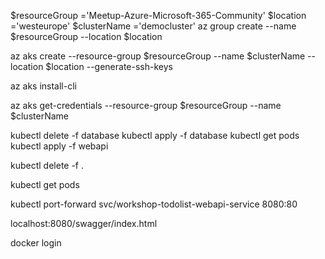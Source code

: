 $resourceGroup ='Meetup-Azure-Microsoft-365-Community'
$location ='westeurope'
$clusterName ='democluster'
az group create --name $resourceGroup --location $location

az aks create --resource-group $resourceGroup --name $clusterName --location $location --generate-ssh-keys

az aks install-cli

az aks get-credentials --resource-group $resourceGroup --name $clusterName

kubectl delete -f database
kubectl apply -f database
kubectl get pods 
kubectl apply -f webapi

kubectl delete -f .

kubectl get pods  

kubectl port-forward svc/workshop-todolist-webapi-service 8080:80

localhost:8080/swagger/index.html


docker login 